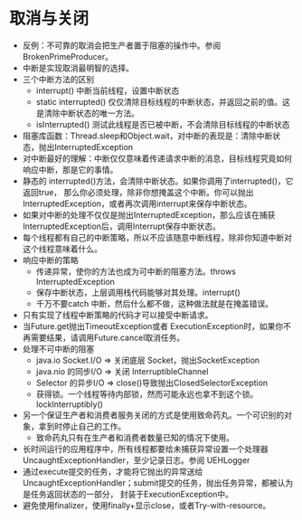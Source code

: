 # 取消与关闭
- 反例：不可靠的取消会把生产者置于阻塞的操作中。参阅 BrokenPrimeProducer。
- 中断是实现取消最明智的选择。
- 三个中断方法的区别
  - interrupt() 中断当前线程，设置中断状态
  - static interrupted() 仅仅清除目标线程的中断状态，并返回之前的值。这是清除中断状态的唯一方法。
  - isInterrupted() 测试此线程是否已被中断，不会清除目标线程的中断状态
- 阻塞库函数：Thread.sleep和Object.wait，对中断的表现是：清除中断状态，抛出InterruptedException
- 对中断最好的理解：中断仅仅意味着传递请求中断的消息，目标线程究竟如何响应中断，那是它的事情。
- 静态的 interrupted()方法，会清除中断状态。如果你调用了interrupted()，它返回true，
那么你必须处理，除非你想掩盖这个中断。你可以抛出InterruptedException，或者再次调用interrupt来保存中断状态。
- 如果对中断的处理不仅仅是抛出InterruptedException，那么应该在捕获InterruptedException后，调用Interrupt保存中断状态。
- 每个线程都有自己的中断策略，所以不应该随意中断线程，除非你知道中断对这个线程意味着什么。
- 响应中断的策略
  - 传递异常，使你的方法也成为可中断的阻塞方法。throws InterruptedException
  - 保存中断状态，上层调用栈代码能够对其处理。interrupt()
  - 千万不要catch 中断，然后什么都不做，这种做法就是在掩盖错误。
- 只有实现了线程中断策略的代码才可以接受中断请求。
- 当Future.get抛出TimeoutException或者 ExecutionException时，如果你不再需要结果，请调用Future.cancel取消任务。
- 处理不可中断的阻塞
  - java.io Socket.I/O => 关闭底层 Socket，抛出SocketException
  - java.nio 的同步I/O => 关闭 InterruptibleChannel
  - Selector 的异步I/O => close()导致抛出ClosedSelectorException
  - 获得锁。一个线程等待内部锁，然而可能永远也拿不到这个锁。lockInterruptibly()
- 另一个保证生产者和消费者服务关闭的方式是使用致命药丸。一个可识别的对象，拿到时停止自己的工作。
  - 致命药丸只有在生产者和消费者数量已知的情况下使用。
- 长时间运行的应用程序中，所有线程都要给未捕获异常设置一个处理器UncaughtExceptionHandler，至少记录日志。参阅 UEHLogger
- 通过execute提交的任务，才能将它抛出的异常送给UncaughtExceptionHandler；submit提交的任务，抛出任务异常，都被认为是任务返回状态的一部分，
封装于ExecutionException中。
- 避免使用finalizer，使用finally+显示close，或者Try-with-resource。